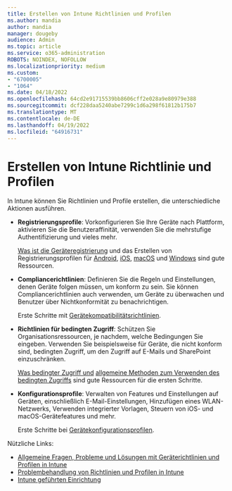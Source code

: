 ```yaml
---
title: Erstellen von Intune Richtlinien und Profilen
ms.author: mandia
author: mandia
manager: dougeby
audience: Admin
ms.topic: article
ms.service: o365-administration
ROBOTS: NOINDEX, NOFOLLOW
ms.localizationpriority: medium
ms.custom:
- "6700005"
- "1064"
ms.date: 04/18/2022
ms.openlocfilehash: 64cd2e91715539bb8606cff2e028a9e80979e388
ms.sourcegitcommit: dcf228daa5240abe7299c1d6a298f61812b175b7
ms.translationtype: MT
ms.contentlocale: de-DE
ms.lasthandoff: 04/19/2022
ms.locfileid: "64916731"
---
```

# <a name="creating-intune-policy-and-profiles"></a>Erstellen von Intune Richtlinie und Profilen

In Intune können Sie Richtlinien und Profile erstellen, die unterschiedliche Aktionen ausführen.

- **Registrierungsprofile**: Vorkonfigurieren Sie Ihre Geräte nach Plattform, aktivieren Sie die Benutzeraffinität, verwenden Sie die mehrstufige Authentifizierung und vieles mehr.

  [Was ist die Geräteregistrierung](https://docs.microsoft.com/intune/device-enrollment) und das Erstellen von Registrierungsprofilen für [Android](https://docs.microsoft.com/intune/android-enroll), [iOS](https://docs.microsoft.com/intune/ios-enroll), [macOS](https://docs.microsoft.com/intune/macos-enroll) und [Windows](https://docs.microsoft.com/intune/windows-enrollment-methods) sind gute Ressourcen.

- **Compliancerichtlinien**: Definieren Sie die Regeln und Einstellungen, denen Geräte folgen müssen, um konform zu sein. Sie können Compliancerichtlinien auch verwenden, um Geräte zu überwachen und Benutzer über Nichtkonformität zu benachrichtigen.

  Erste Schritte mit [Gerätekompatibilitätsrichtlinien](https://docs.microsoft.com/intune/device-compliance-get-started).
- **Richtlinien für bedingten Zugriff**: Schützen Sie Organisationsressourcen, je nachdem, welche Bedingungen Sie eingeben. Verwenden Sie beispielsweise für Geräte, die nicht konform sind, bedingten Zugriff, um den Zugriff auf E-Mails und SharePoint einzuschränken.

  [Was bedingter Zugriff und](https://docs.microsoft.com/intune/conditional-access) [allgemeine Methoden zum Verwenden des bedingten Zugriffs](https://docs.microsoft.com/intune/conditional-access-intune-common-ways-use) sind gute Ressourcen für die ersten Schritte.

- **Konfigurationsprofile**: Verwalten von Features und Einstellungen auf Geräten, einschließlich E-Mail-Einstellungen, Hinzufügen eines WLAN-Netzwerks, Verwenden integrierter Vorlagen, Steuern von iOS- und macOS-Gerätefeatures und mehr.

  Erste Schritte bei [Gerätekonfigurationsprofilen](https://docs.microsoft.com/intune/device-profiles).

Nützliche Links:

- [Allgemeine Fragen, Probleme und Lösungen mit Geräterichtlinien und Profilen in Intune](https://docs.microsoft.com/intune/device-profile-troubleshoot)
- [Problembehandlung von Richtlinien und Profilen in Intune](https://docs.microsoft.com/troubleshoot/mem/intune/troubleshoot-policies-in-microsoft-intune)
- [Intune geführten Einrichtung](https://go.microsoft.com/fwlink/?linkid=2192111)
